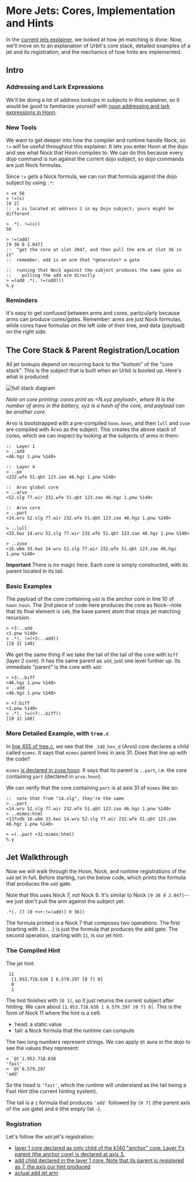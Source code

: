 # More Jets: Cores, Implementation and Hints
In the [current jets explainer](jets_current.md), we looked at how jet matching is done. Now, we'll move on to an explanation of Urbit's core stack, detailed examples of a jet and its registration, and the mechanics of how hints are implemented.

## Intro

### Addressing and Lark Expressions
We'll be doing a lot of address lookups in subjects in this explainer, so it would be good to familiarize yourself with [noun addressing and lark expressions in Hoon](https://urbit.org/docs/hoon/hoon-school/the-subject-and-its-legs).

### New Tools
We want to get deeper into how the compiler and runtime handle Nock, so `!=` will be useful throughout this explainer. It lets you enter Hoon at the dojo and see what Nock that Hoon compiles to.  We can do this because every dojo command is run against the current dojo subject, so dojo commands are just Nock formulas.

Since `!=` gets a Nock formula, we can run that formula against the dojo subject by using `.*`:
```
> =x 56
> !=(x)
[0 2]
::  x is located at address 2 in my Dojo subject; yours might be different

> .*(. !=(x))
56

> !=(add)
[9 36 0 2.047]
::  "get the core at slot 2047, and then pull the arm at slot 36 in it"
::  remember, add is an arm that *generates* a gate

::  running that Nock against the subject produces the same gate as
::    pulling the add arm directly 
> =(add .*(. !=(add)))
%.y
```

### Reminders
It's easy to get confused between arms and cores, particularly because arms can produce cores/gates. Remember: arms are just Nock formulas, while cores have formulas on the left side of their tree, and data (payload) on the right side.

## The Core Stack & Parent Registration/Location
All jet lookups depend on recurring back to the "bottom" of the "core stack". This is the subject that is built when an Urbit is booted up. Here's what is produced:

![full stack diagram](img/full_stack.png)

*Note on core printing: cores print as <N.xyz payload>, where N is the number of arms in the battery, xyz is a hash of the core, and payload can be another core.*

Arvo is bootstrapped with a pre-compiled `hoon.hoon`, and then `lull` and `zuse` are compiled with Arvo as the subject. This creates the above stack of cores, which we can inspect by looking at the subjects of arms in them:
```
::  Layer 1
> ..add
<46.hgz 1.pnw %140>

::  Layer 4
> ..po
<232.wfe 51.qbt 123.zao 46.hgz 1.pnw %140>

::  Arvo global core
> ..arvo
<52.slg 77.wir 232.wfe 51.qbt 123.zao 46.hgz 1.pnw %140>

::  Arvo core
> ..part
<14.wru 52.slg 77.wir 232.wfe 51.qbt 123.zao 46.hgz 1.pnw %140>

> ..lull
<33.kwz 14.wru 52.slg 77.wir 232.wfe 51.qbt 123.zao 46.hgz 1.pnw %140>

> ..zuse
<16.wbm 33.kwz 14.wru 52.slg 77.wir 232.wfe 51.qbt 123.zao 46.hgz 1.pnw %140>
```

**Important**
There is no magic here. Each core is simply constructed, with its parent located in its tail.

### Basic Examples
The payload of the core containing `add` is the anchor core in line 10 of `hoon.hoon`. The 2nd piece of code here produces the core as Nock--note that its final element is `140`, the base parent atom that stops jet matching recursion.
```
> +3:..add
<1.pnw %140>
> .*(. !=(+3:..add))
[[0 3] 140]
```

We get the same thing if we take the tail of the tail of the core with `biff` (layer 2 core). It has the same parent as `add`, just one level further up. Its immediate "parent" is the core with `add`:
```
> +3:..biff
<46.hgz 1.pnw %140>
> ..add
<46.hgz 1.pnw %140>

> +7:biff
<1.pnw %140>
> .*(. !=(+7:..biff))
[[0 3] 140]
```

### More Detailed Example, with `tree.c`
In [line 455 of tree.c](https://github.com/urbit/urbit/blob/b0c9fd1940fe1c119438947ac0a45bafec135860/pkg/urbit/jets/tree.c#L455), we see that the `_140_hex_d` (Arvo) core declares a child called `mimes`. It says that `mimes` parent lives in axis 31. Does that line up with the code?

`mimes` [is declared in zuse.hoon](https://github.com/urbit/urbit/blob/b0c9fd1940fe1c119438947ac0a45bafec135860/pkg/arvo/sys/zuse.hoon#L3899). It says that its parent is `..part`, i.e. the core containing `part` (declared in `arvo.hoon`).

We can verify that the core containing `part` is at axis 31 of `mimes` like so:
```
::  note that from "14.slg", they're the same
> ..part
<14.wru 52.slg 77.wir 232.wfe 51.qbt 123.zao 46.hgz 1.pnw %140>
> ..mimes:html
<13?vdb 16.wbm 33.kwz 14.wru 52.slg 77.wir 232.wfe 51.qbt 123.zao 46.hgz 1.pnw %140>

> =(..part +31:mimes:html)
%.y
```

## Jet Walkthrough
Now we will walk through the Hoon, Nock, and runtime registrations of the `add` jet in full. Before starting, run the below code, which prints the formula that produces the `add` gate. 

Note that this uses Nock 7, *not* Nock 9. It's similar to Nock `[9 36 0 2.047]`--we just don't pull the arm against the subject yet.
```
.*(. [7 [0 +>+:!=(add)] 0 36])
```

The formula printed is a Nock 7 that composes two operations. The first (starting with `[8...`) is just  the formula that produces the add gate. The second operation, starting with `11`, is our jet hint.

### The Compiled Hint
The jet hint:
```
 11
  [1.953.718.630 1 6.579.297 [0 7] 0]
  0
  1
```
The hint finishes with `[0 1]`, so it just returns the current subject after hinting. We care about `[1.953.718.630 1 6.579.297 [0 7] 0]`. This is the form of Nock 11 where the hint is a cell: 
* head: a static value
* tail: a Nock formula that the runtime can compute

The two long numbers represent strings. We can apply `@t` aura in the dojo to see the values they represent:
```
> `@t`1.953.718.630
'fast'
> `@t`6.579.297
'add'
```

So the head is `'fast'`, which the runtime will understand as the tail being a Fast Hint (the current hinting system). 

The tail is a `1` formula that produces `'add'` followed by `[0 7]` (the parent axis of the `add` gate) and `0` (the empty list `~`).

### Registration
Let's follow the `add` jet's registration:
* [layer 1 core declared as only child of the k140 "anchor" core. Layer 1's parent (the anchor core) is declared at axis 3.](https://github.com/urbit/urbit/blob/b0c9fd1940fe1c119438947ac0a45bafec135860/pkg/urbit/jets/tree.c#L2072)
* [add child declared in the layer 1 core. Note that its parent is registered as 7, the axis our hint produced](https://github.com/urbit/urbit/blob/b0c9fd1940fe1c119438947ac0a45bafec135860/pkg/urbit/jets/tree.c#L2050)
* [actual add jet arm](https://github.com/urbit/urbit/blob/b0c9fd1940fe1c119438947ac0a45bafec135860/pkg/urbit/jets/tree.c#L1975)
